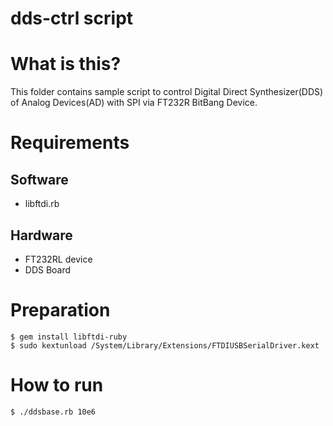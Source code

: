 dds-ctrl script
===============

# What is this?

This folder contains sample script to control Digital Direct
Synthesizer(DDS) of Analog Devices(AD) with SPI via FT232R BitBang Device.

# Requirements

## Software

 * libftdi.rb

## Hardware

 * FT232RL device
 * DDS Board

# Preparation

    $ gem install libftdi-ruby
  	$ sudo kextunload /System/Library/Extensions/FTDIUSBSerialDriver.kext

# How to run

  	$ ./ddsbase.rb 10e6
